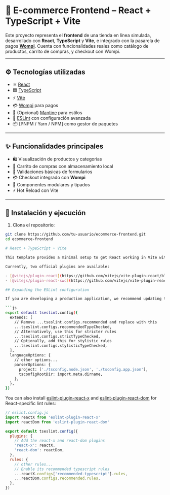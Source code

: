 # 🛒 E-commerce Frontend – React + TypeScript + Vite

Este proyecto representa el **frontend** de una tienda en línea simulada, desarrollado con **React**, **TypeScript** y **Vite**, e integrado con la pasarela de pagos **[Wompi](https://www.wompi.co/)**. Cuenta con funcionalidades reales como catálogo de productos, carrito de compras, y checkout con Wompi.

---

## ⚙️ Tecnologías utilizadas

- ⚛️ [React](https://reactjs.org/)
- 🟦 [TypeScript](https://www.typescriptlang.org/)
- ⚡ [Vite](https://vitejs.dev/)
- 💳 [Wompi](https://www.wompi.co/) para pagos
- 🎨 (Opcional) [Mantine](https://mantine.dev/) para estilos
- 🧪 [ESLint](https://eslint.org/) con configuración avanzada
- 📦 [PNPM / Yarn / NPM] como gestor de paquetes

---

## ✨ Funcionalidades principales

- 🛍️ Visualización de productos y categorías
- 🧺 Carrito de compras con almacenamiento local
- 🔐 Validaciones básicas de formularios
- 💳 Checkout integrado con **Wompi**
- 🧪 Componentes modulares y tipados
- ⚡ Hot Reload con Vite

---

## 🚀 Instalación y ejecución

1. Clona el repositorio:
```bash
git clone https://github.com/tu-usuario/ecommerce-frontend.git
cd ecommerce-frontend

# React + TypeScript + Vite

This template provides a minimal setup to get React working in Vite with HMR and some ESLint rules.

Currently, two official plugins are available:

- [@vitejs/plugin-react](https://github.com/vitejs/vite-plugin-react/blob/main/packages/plugin-react) uses [Babel](https://babeljs.io/) for Fast Refresh
- [@vitejs/plugin-react-swc](https://github.com/vitejs/vite-plugin-react/blob/main/packages/plugin-react-swc) uses [SWC](https://swc.rs/) for Fast Refresh

## Expanding the ESLint configuration

If you are developing a production application, we recommend updating the configuration to enable type-aware lint rules:

```js
export default tseslint.config({
  extends: [
    // Remove ...tseslint.configs.recommended and replace with this
    ...tseslint.configs.recommendedTypeChecked,
    // Alternatively, use this for stricter rules
    ...tseslint.configs.strictTypeChecked,
    // Optionally, add this for stylistic rules
    ...tseslint.configs.stylisticTypeChecked,
  ],
  languageOptions: {
    // other options...
    parserOptions: {
      project: ['./tsconfig.node.json', './tsconfig.app.json'],
      tsconfigRootDir: import.meta.dirname,
    },
  },
})
```

You can also install [eslint-plugin-react-x](https://github.com/Rel1cx/eslint-react/tree/main/packages/plugins/eslint-plugin-react-x) and [eslint-plugin-react-dom](https://github.com/Rel1cx/eslint-react/tree/main/packages/plugins/eslint-plugin-react-dom) for React-specific lint rules:

```js
// eslint.config.js
import reactX from 'eslint-plugin-react-x'
import reactDom from 'eslint-plugin-react-dom'

export default tseslint.config({
  plugins: {
    // Add the react-x and react-dom plugins
    'react-x': reactX,
    'react-dom': reactDom,
  },
  rules: {
    // other rules...
    // Enable its recommended typescript rules
    ...reactX.configs['recommended-typescript'].rules,
    ...reactDom.configs.recommended.rules,
  },
})
```

